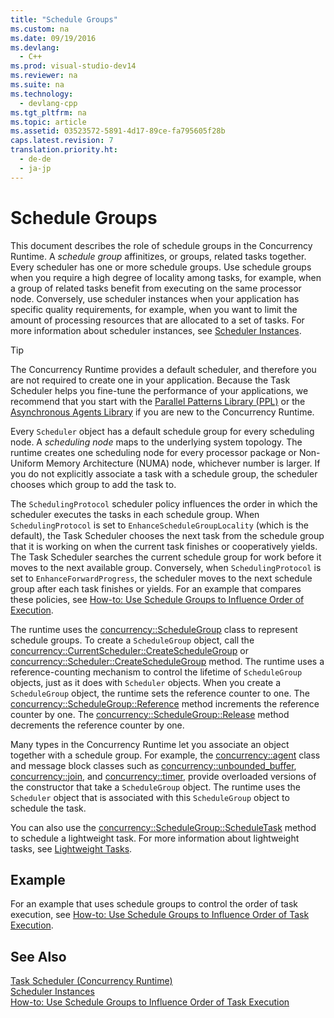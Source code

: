 ```yaml
---
title: "Schedule Groups"
ms.custom: na
ms.date: 09/19/2016
ms.devlang: 
  - C++
ms.prod: visual-studio-dev14
ms.reviewer: na
ms.suite: na
ms.technology: 
  - devlang-cpp
ms.tgt_pltfrm: na
ms.topic: article
ms.assetid: 03523572-5891-4d17-89ce-fa795605f28b
caps.latest.revision: 7
translation.priority.ht: 
  - de-de
  - ja-jp
---
```

# Schedule Groups
This document describes the role of schedule groups in the Concurrency Runtime. A *schedule group* affinitizes, or groups, related tasks together. Every scheduler has one or more schedule groups. Use schedule groups when you require a high degree of locality among tasks, for example, when a group of related tasks benefit from executing on the same processor node. Conversely, use scheduler instances when your application has specific quality requirements, for example, when you want to limit the amount of processing resources that are allocated to a set of tasks. For more information about scheduler instances, see [Scheduler Instances](../vs140/Scheduler-Instances.md).  
  
> [!TIP]
>  The Concurrency Runtime provides a default scheduler, and therefore you are not required to create one in your application. Because the Task Scheduler helps you fine-tune the performance of your applications, we recommend that you start with the [Parallel Patterns Library (PPL)](../vs140/Parallel-Patterns-Library--PPL-.md) or the [Asynchronous Agents Library](../vs140/Asynchronous-Agents-Library.md) if you are new to the Concurrency Runtime.  
  
 Every `Scheduler` object has a default schedule group for every scheduling node. A *scheduling node* maps to the underlying system topology. The runtime creates one scheduling node for every processor package or Non-Uniform Memory Architecture (NUMA) node, whichever number is larger. If you do not explicitly associate a task with a schedule group, the scheduler chooses which group to add the task to.  
  
 The `SchedulingProtocol` scheduler policy influences the order in which the scheduler executes the tasks in each schedule group. When `SchedulingProtocol` is set to `EnhanceScheduleGroupLocality` (which is the default), the Task Scheduler chooses the next task from the schedule group that it is working on when the current task finishes or cooperatively yields. The Task Scheduler searches the current schedule group for work before it moves to the next available group. Conversely, when `SchedulingProtocol` is set to `EnhanceForwardProgress`, the scheduler moves to the next schedule group after each task finishes or yields. For an example that compares these policies, see [How-to: Use Schedule Groups to Influence Order of Execution](../vs140/How-to--Use-Schedule-Groups-to-Influence-Order-of-Execution.md).  
  
 The runtime uses the [concurrency::ScheduleGroup](../vs140/ScheduleGroup-Class.md) class to represent schedule groups. To create a `ScheduleGroup` object, call the [concurrency::CurrentScheduler::CreateScheduleGroup](../vs140/CurrentScheduler--CreateScheduleGroup-Method.md) or [concurrency::Scheduler::CreateScheduleGroup](../vs140/Scheduler--CreateScheduleGroup-Method.md) method. The runtime uses a reference-counting mechanism to control the lifetime of `ScheduleGroup` objects, just as it does with `Scheduler` objects. When you create a `ScheduleGroup` object, the runtime sets the reference counter to one. The [concurrency::ScheduleGroup::Reference](../vs140/ScheduleGroup--Reference-Method.md) method increments the reference counter by one. The [concurrency::ScheduleGroup::Release](../vs140/ScheduleGroup--Release-Method.md) method decrements the reference counter by one.  
  
 Many types in the Concurrency Runtime let you associate an object together with a schedule group. For example, the [concurrency::agent](../vs140/agent-Class.md) class and message block classes such as [concurrency::unbounded_buffer](../vs140/unbounded_buffer-Class.md), [concurrency::join](../vs140/join-Class.md), and [concurrency::timer](../vs140/timer-Class.md), provide overloaded versions of the constructor that take a `ScheduleGroup` object. The runtime uses the `Scheduler` object that is associated with this `ScheduleGroup` object to schedule the task.  
  
 You can also use the [concurrency::ScheduleGroup::ScheduleTask](../vs140/ScheduleGroup--ScheduleTask-Method.md) method to schedule a lightweight task. For more information about lightweight tasks, see [Lightweight Tasks](../vs140/Lightweight-Tasks.md).  
  
## Example  
 For an example that uses schedule groups to control the order of task execution, see [How-to: Use Schedule Groups to Influence Order of Task Execution](../vs140/How-to--Use-Schedule-Groups-to-Influence-Order-of-Execution.md).  
  
## See Also  
 [Task Scheduler (Concurrency Runtime)](../vs140/Task-Scheduler--Concurrency-Runtime-.md)   
 [Scheduler Instances](../vs140/Scheduler-Instances.md)   
 [How-to: Use Schedule Groups to Influence Order of Task Execution](../vs140/How-to--Use-Schedule-Groups-to-Influence-Order-of-Execution.md)